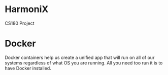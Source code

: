 # HarmoniX
CS180 Project

# Docker
Docker containers help us create a unified app that will run on all of our systems regardless of what OS you are running. All you need too run it is to have Docker installed.

